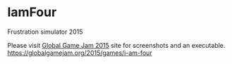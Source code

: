 # IamFour
Frustration simulator 2015

Please visit [Global Game Jam 2015](https://globalgamejam.org/2015/games/i-am-four) site for screenshots and an executable. https://globalgamejam.org/2015/games/i-am-four
